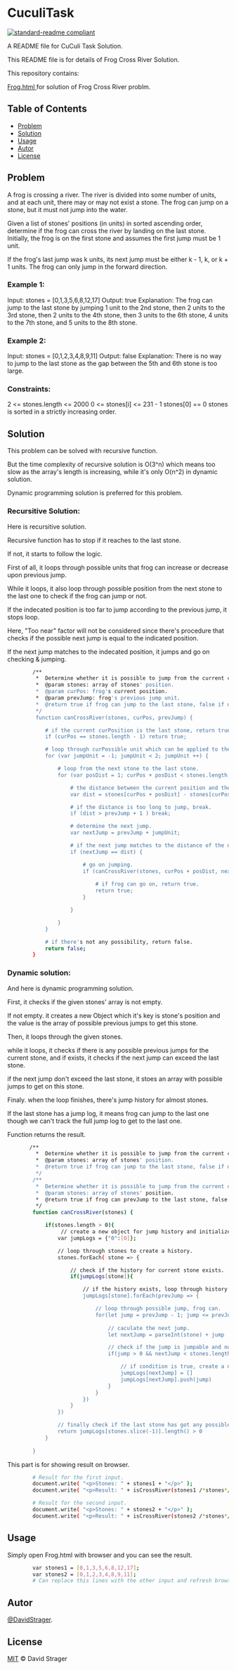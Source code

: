# CuculiTask

[![standard-readme compliant](https://img.shields.io/badge/readme%20style-standard-brightgreen.svg?style=flat-square)](https://github.com/tonightFury1/CuculiTask)

A README file for CuCuli Task Solution.

This README file is for details of Frog Cross River Solution.

This repository contains:

[Frog.html ](Frog.html) for solution of Frog Cross River problm.


## Table of Contents

- [Problem](#Problem)
- [Solution](#Solution)
- [Usage](#Usage)
- [Autor](#Autor)
- [License](#License)

## Problem

A frog is crossing a river. The river is divided into some number of units, and at each unit, there may or may not exist a stone. The frog can jump on a stone, but it must not jump into the water.

Given a list of stones' positions (in units) in sorted ascending order, determine if the frog can cross the river by landing on the last stone. Initially, the frog is on the first stone and assumes the first jump must be 1 unit.

If the frog's last jump was k units, its next jump must be either k - 1, k, or k + 1 units. The frog can only jump in the forward direction.

 

### Example 1:

Input: stones = [0,1,3,5,6,8,12,17]
Output: true
Explanation: The frog can jump to the last stone by jumping 1 unit to the 2nd stone, then 2 units to the 3rd stone, then 2 units to the 4th stone, then 3 units to the 6th stone, 4 units to the 7th stone, and 5 units to the 8th stone.
### Example 2:

Input: stones = [0,1,2,3,4,8,9,11]
Output: false
Explanation: There is no way to jump to the last stone as the gap between the 5th and 6th stone is too large.

### Constraints:

2 <= stones.length <= 2000
0 <= stones[i] <= 231 - 1
stones[0] == 0
stones is sorted in a strictly increasing order.


## Solution

This problem can be solved with recursive function.

But the time complexity of recursive solution is O(3^n) which means too slow as the array's length is increasing, while it's only O(n^2) in dynamic solution.

Dynamic programming solution is preferred for this problem.

### Recursitive Solution:

Here is recursitive solution.

Recursive function has to stop if it reaches to the last stone.

If not, it starts to follow the logic.

First of all, it loops through possible units that frog can increase or decrease upon previous jump.

While it loops, it also loop through possible position from the next stone to the last one to check if the frog can jump or not.

If the indecated position is too far to jump according to the previous jump, it stops loop.

Here, "Too near" factor will not be considered since there's procedure that checks if the possible next jump is equal to the indicated position.

If the next jump matches to the indecated position, it jumps and go on checking & jumping.


```sh
        /**
         *  Determine whether it is possible to jump from the current curPosition to the last stone or not.
         *  @param stones: array of stones' position.
         *  @param curPos: frog's current position.
         *  @param prevJump: frog's previous jump unit.
         *  @return true if frog can jump to the last stone, false if otherwise.
         */
         function canCrossRiver(stones, curPos, prevJump) {

            # if the current curPosition is the last stone, return true.
            if (curPos == stones.length - 1) return true;

            # loop through curPossible unit which can be applied to the previous prevJump.
            for (var jumpUnit = -1; jumpUnit < 2; jumpUnit ++) {

                # loop from the next stone to the last stone.
                for (var posDist = 1; curPos + posDist < stones.length; posDist ++) {

                    # the distance between the current position and the indecated position.
                    var dist = stones[curPos + posDist] - stones[curPos];

                    # if the distance is too long to jump, break.
                    if (dist > prevJump + 1 ) break;

                    # determine the next jump.
                    var nextJump = prevJump + jumpUnit;

                    # if the next jump matches to the distance of the next stone, continue recursive procedure.
                    if (nextJump == dist) {

                        # go on jumping.
                        if (canCrossRiver(stones, curPos + posDist, nextJump) == true){
                            
                            # if frog can go on, return true.
                            return true;                            
                        }

                    }

                }
            }

            # if there's not any possibility, return false.
            return false;
        }

```

### Dynamic solution:
And here is dynamic programming solution.

First, it checks if the given stones' array is not empty.

If not empty. it creates a new Object which it's key is stone's position and the value is the array of possible previous jumps to get this stone.

Then, it loops through the given stones.

while it loops, it checks if there is any possible previous jumps for the current stone, and if exists, it checks if the next jump can exceed the last stone.

if the next jump don't exceed the last stone, it stoes an array with possible jumps to get on this stone.

Finaly. when the loop finishes, there's jump history for almost stones.

If the last stone has a jump log, it means frog can jump to the last one though we can't track the full jump log to get to the last one.

Function returns the result.


```sh
       /**
         *  Determine whether it is possible to jump from the current curPosition to the last stone or not.
         *  @param stones: array of stones' position.
         *  @return true if frog can jump to the last stone, false if otherwise.
         */
        /**
         *  Determine whether it is possible to jump from the current curPosition to the last stone or not.
         *  @param stones: array of stones' position.
         *  @return true if frog can prevJump to the last stone, false if otherwise.
         */
        function canCrossRiver(stones) {

            if(stones.length > 0){
                 // create a new object for jump history and initialize it with first position.
                var jumpLogs = {"0":[0]};

                // loop through stones to create a history.
                stones.forEach( stone => {

                    // check if the history for current stone exists.
                    if(jumpLogs[stone]){

                        // if the history exists, loop through history's jump.
                        jumpLogs[stone].forEach(prevJump => {

                            // loop through possible jump, frog can.
                            for(let jump = prevJump - 1; jump <= prevJump + 1; prevJump++){
                                
                                // caculate the next jump.
                                let nextJump = parseInt(stone) + jump

                                // check if the jump is jumpable and not exceed the last stone.
                                if(jump > 0 && nextJump < stones.length){

                                    // if condition is true, create a new jump history and push prev jumps to current stone.
                                    jumpLogs[nextJump] = []
                                    jumpLogs[nextJump].push(jump)
                                }
                            }
                        })
                    }
                })

                // finally check if the last stone has got any possible jump and if exists, return true. Otherwise false.
                return jumpLogs[stones.slice(-1)].length() > 0
            }
           
        }
```



This part is for showing result on browser.
```sh
        # Result for the first input.
        document.write( "<p>Stones: " + stones1 + "</p>" );
        document.write( "<p>Result: " + isCrossRiver(stones1 /*stones*/, 0 /*curPos*/, 0 /*prevJump*/) + "</p>" );

        # Result for the second input.
        document.write( "<p>Stones: " + stones2 + "</p>" );
        document.write( "<p>Result: " + isCrossRiver(stones2 /*stones*/, 0 /*curPos*/, 0 /*prevJump*/) + "</p>" );
```
## Usage

Simply open Frog.html with browser and you can see the result.

```sh
        var stones1 = [0,1,3,5,6,8,12,17];
        var stones2 = [0,1,2,3,4,8,9,11];
        # Can replace this lines with the other input and refresh browser.
```
## Autor

[@DavidStrager](https://github.com/tonightFury1).


## License

[MIT](LICENSE) © David Strager
